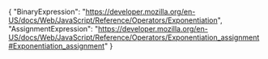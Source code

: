 {
  "BinaryExpression": "https://developer.mozilla.org/en-US/docs/Web/JavaScript/Reference/Operators/Exponentiation",
  "AssignmentExpression": "https://developer.mozilla.org/en-US/docs/Web/JavaScript/Reference/Operators/Exponentiation_assignment#Exponentiation_assignment"
}